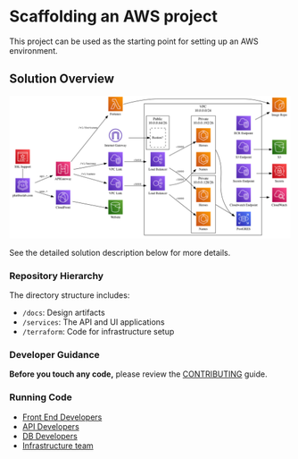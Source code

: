 # Scaffolding an AWS project

This project can be used as the starting point for setting up an AWS environment.

## Solution Overview

![architecture diagram](./docs/aws_arch.gv.png)

See the detailed solution description below for more details.

### Repository Hierarchy

The directory structure includes:

* `/docs`: Design artifacts
* `/services`: The API and UI applications
* `/terraform`: Code for infrastructure setup

### Developer Guidance

__Before you touch any code,__ please review the [CONTRIBUTING](./CONTRIBUTING.MD) guide.

### Running Code

* [Front End Developers](./services/Front_End_Development.md)
* [API Developers](./services/API_Development.md)
* [DB Developers](./services/Database_Development.md)
* [Infrastructure team](./terraform/README.md)

